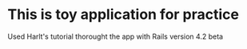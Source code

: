 # This is toy application for practice

Used Harlt's tutorial thorought the app with Rails version 4.2 beta
